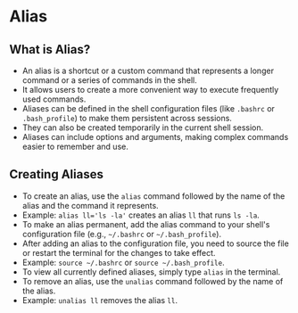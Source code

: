 # Alias

## What is Alias?

- An alias is a shortcut or a custom command that represents a longer command or a series of commands in the shell.
- It allows users to create a more convenient way to execute frequently used commands.
- Aliases can be defined in the shell configuration files (like `.bashrc` or `.bash_profile`) to make them persistent across sessions.
- They can also be created temporarily in the current shell session.
- Aliases can include options and arguments, making complex commands easier to remember and use.

## Creating Aliases

- To create an alias, use the `alias` command followed by the name of the alias and the command it represents.
- Example: `alias ll='ls -la'` creates an alias `ll` that runs `ls -la`.
- To make an alias permanent, add the alias command to your shell's configuration file (e.g., `~/.bashrc` or `~/.bash_profile`).
- After adding an alias to the configuration file, you need to source the file or restart the terminal for the changes to take effect.
- Example: `source ~/.bashrc` or `source ~/.bash_profile`.
- To view all currently defined aliases, simply type `alias` in the terminal.
- To remove an alias, use the `unalias` command followed by the name of the alias.
- Example: `unalias ll` removes the alias `ll`.
